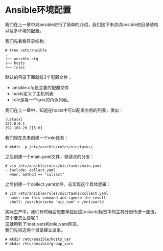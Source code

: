 # Ansible环境配置

我们在上一章中对ansible进行了简单的介绍，我们接下来讲讲ansible的目录结构以及多环境的配置。

我们先看看目录结构：

```
# tree /etc/ansible
.
├── ansible.cfg
├── hosts
└── roles
```

默认的目录下面就有3个配置文件：

* ansible.cfg是主要的配置文件
* hosts定义了主机列表
* role是每一个task的角色列表。

我们在上一章中，知道在hosts中可以配置主机的列表，类似：

```
[ustack]
127.0.0.1
192.168.20.2[5:6]
```

我们现在先来创建一个role任务：

```
# mkdir -p /etc/ansible/roles/nic/tasks/
```

之后创建一个main.yaml文件，做请求的分发：

```
# vim /etc/ansible/roles/nic/tasks/main.yaml
- include: collect.yaml
  when: method == "collect"
```

之后创建一个collect.yaml文件，去实现这个具体逻辑：

```
# vim /etc/ansible/roles/nic/tasks/collect.yaml
- name: run this command and ignore the result
  shell: /usr/bin/echo "nic_num" > /mnt/world
```

实际生产中，我们有时候会想要单独给这\[ustack\]标签中的主机分别传送一些值，这个要怎么做呢？  
这就用到了host\_vars和role\_vars目录。  
我们先把这两个目录建立出来。

```
# mkdir /etc/ansible/hosts_var
# mkdir /etc/ansible/group_vars
```



